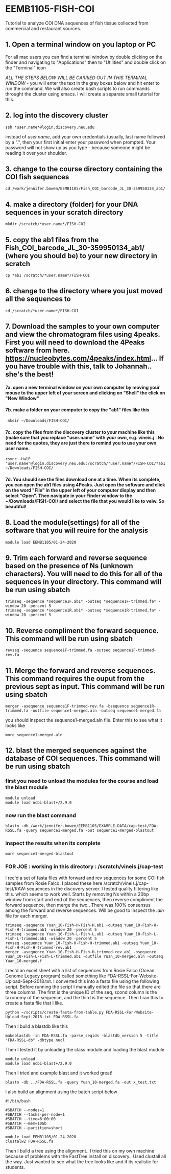 # EEMB1105-FISH-COI
Tutorial to analyze COI DNA sequences of fish tissue collected from commercial and restaurant sources.

## 1.  Open a terminal window on you laptop or PC
For all mac users you can find a terminal window by double clicking on the finder and navigating to "Applications" then to "Utilities" and double click on the "Terminal" icon  

*ALL THE STEPS BELOW WILL BE CARRIED OUT IN THIS TERMINAL WINDOW* - you will enter the text in the grey boxes below and hit enter to run the command.  We will also create bash scripts to run commands throught the cluster using emacs.  I will create a separate small tutorial for this.  

## 2. log into the discovery cluster

    ssh *user.name*@login.discovery.neu.edu 

instead of *user.name*, add your own credentials (usually, last name followed by a ".", then your first initial enter your password when prompted. Your password will not show up as you type - because someone might be reading it over your shoulder.

## 3. change to the course directory containing the COI fish sequences

    cd /work/jennifer.bowen/EEMB1105/Fish_COI_barcode_JL_30-359950134_ab1/

## 4. make a directory (folder) for your DNA sequences in your scratch directory

    mkdir /scratch/*user.name*/FISH-COI

## 5. copy the ab1 files from the Fish_COI_barcode_JL_30-359950134_ab1/ (where you should be) to your new directory in scratch

    cp *ab1 /scratch/*user.name*/FISH-COI

## 6. change to the directory where you just moved all the sequences to 

    cd /scratch/*user.name*/FISH-COI
    
## 7. Download the samples to your own computer and view the chromatogram files using 4peaks.  First you will need to download the 4Peaks software from here. https://nucleobytes.com/4peaks/index.html... If you have trouble with this, talk to Johannah.. she's the best!

#### 7a. open a new terminal window on your own computer by moving your mouse to the upper left of your screen and clicking on "Shell" the click on "New Window"

#### 7b. make a folder on your computer to copy the "ab1" files like this

     mkdir ~/Downloads/FISH-COI/

#### 7c. copy the files from the discovery cluster to your machine like this (make sure that you replace "user.name" with your own, e.g. vineis.j .  No need for the quotes, they are just there to remind you to use your own user name. 

    rsync -HalP "user.name"@login.discovery.neu.edu:/scratch/"user.name"/FISH-COI/*ab1 ~/Downloads/FISH-COI/

#### 7d. You should see the files download one at a time.  When its complete, you can open the ab1 files using 4Peaks.  Just open the software and click on the word "File" in the upper left of your computer display and then select "Open".  Then navigate in your Finder window to the ~/Downloads/FISH-COI/ and select the file that you would like to veiw. So beautiful!


## 8.  Load the module(settings) for all of the software that you will reuire for the analysis

    module load EEMB1105/01-24-2020

## 9.  Trim each forward and reverse sequence based on the presence of Ns (unknown characters). You will need to do this for all of the sequences in your directory.  This command will be run using sbatch   

    trimseq -sequence *sequence1F.ab1* -outseq *sequence1F-trimmed.fa* -window 20 -percent 5
    trimseq -sequence *sequence1R.ab1* -outseq *sequence1R-trimmed.fa* -window 20 -percent 5

## 10.  Reverse compliment the forward sequence. This command will be run using sbatch

    revseq -sequence sequence1F-trimmed.fa -outseq sequence1F-trimmed-rev.fa

## 11.  Merge the forward and reverse sequences.  This command requires the ouput from the previous sept as input.  This command will be run using sbatch

    merger -asequence sequence1F-trimmed-rev.fa -bsequence sequence1R-trimmed.fa -outfile sequence1-merged.aln -outseq sequence1-merged.fa

you should inspect the sequence1-merged.aln file. Enter this to see what it looks like

    more sequence1-merged.aln

## 12.  blast the merged sequences against the database of COI sequences.  This command will be run using sbatch
### first you need to unload the modules for the course and load the blast module
    module unload
    module load ncbi-blast+/2.9.0
### now run the blast command
    blastn -db /work/jennifer.bowen/EEMB1105/EXAMPLE-DATA/cap-test/FDA-RSSL.fa -query sequence1-merged.fa -out sequence1-merged-blastout
    
### inspect the results when its complete
    more sequence1-merged-blastout
    
###  FOR JOE : working in this directory : /scratch/vineis.j/cap-test

I rec'd a set of fasta files with forward and rev sequences for some COI fish samples from Rosie Falco.  I placed these here /scratch/vineis.j/cap-test/RAW-sequences in the discovery server.  I tested quality filtering like this.  which seems to work well. Starts by removing Ns within a 20bp window from start and end of the sequences, then reverse compliment the forward sequence, then merge the two.. There was 100% consensus among the forward and reverse sequences.  Will be good to inspect the *.aln* file for each merger.

    trimseq -sequence Yuan_10-Fish-H-Fish-H.ab1 -outseq Yuan_10-Fish-H-Fish-H-trimmed.ab1 -window 20 -percent 5
    trimseq -sequence Yuan_10-Fish-L-Fish-L.ab1 -outseq Yuan_10-Fish-L-Fish-L-trimmed.ab1 -window 20 -percent 5
    revseq -sequence Yuan_10-Fish-H-Fish-H-trimmed.ab1 -outseq Yuan_10-Fish-H-Fish-H-trimmed-rev.ab1
    merger -asequence Yuan_10-Fish-H-Fish-H-trimmed-rev.ab1 -bsequence Yuan_10-Fish-L-Fish-L-trimmed.ab1 -outfile Yuan_10-merged.aln -outseq Yuan_10-merged.f

I rec'd an excel sheet with a list of sequences from Rosie Falco (Ocean Genome Legacy program) called something like FDA-RSSL-For-Website-Upload-Sept-2018.txt.  I converted this into a fasta file using the following script. Before running the script I manually edited the file so that there are three columns.  The first is the unique ID of the seq, scond column is the taxonomy of the sequence, and the third is the sequence.  Then I ran this to create a fasta file that I like.

    python ~/scripts/create-fasta-from-table.py FDA-RSSL-For-Website-Upload-Sept-2018.txt FDA-RSSL.fa
    
Then I build a blastdb like this

    makeblastdb -in FDA-RSSL.fa -parse_seqids -blastdb_version 5 -title "FDA-RSSL-db" -dbtype nucl
    
Then I tested it by unloading the class module and loading the blast module
    
    module unload
    module load ncbi-blast+/2.9.0
    
Then I tried and example blast and it worked great!

    blastn -db ../FDA-RSSL.fa -query Yuan_10-merged.fa -out x_test.txt
    
I also build an alignment using the batch script below

    #!/bin/bash

    #SBATCH --nodes=1
    #SBATCH --tasks-per-node=1
    #SBATCH --time=6:00:00
    #SBATCH --mem=10Gb
    #SBATCH --partition=short

    module load EEMB1105/01-24-2020
    clustalw2 FDA-RSSL.fa
    
Then I build a tree using the alignment.. I tried this on my own machine because of problems with the FastTree install on discovery.. Used clustall all the way.  Just wanted to see what the tree looks like and if its realistic for students.

    
    

    

